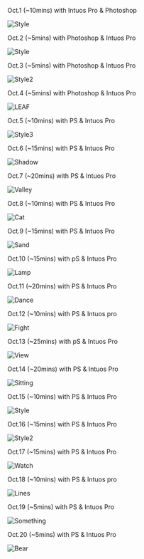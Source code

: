 Oct.1 (~10mins) with Intuos Pro & Photoshop

![Style](1.jpg)

Oct.2 (~5mins) with Photoshop & Intuos Pro

![Style](2.jpg)

Oct.3 (~5mins) with Photoshop & Intuos Pro

![Style2](3.jpg)

Oct.4 (~5mins) with Photoshop & Intuos Pro

![LEAF](4.jpg)

Oct.5 (~10mins) with PS & Intuos Pro

![Style3](5.jpg)

Oct.6 (~15mins) with PS & Intuos Pro

![Shadow](6.jpg)

Oct.7 (~20mins) with PS & Intuos Pro

![Valley](7.jpg)

Oct.8 (~10mins) with PS & Intuos Pro

![Cat](8.jpg)

Oct.9 (~15mins) with PS & Intuos Pro

![Sand](9.jpg)

Oct.10 (~15mins) with pS & Intuos Pro

![Lamp](10.jpg)

Oct.11 (~20mins) with PS & Intuos Pro

![Dance](11.jpg)

Oct.12 (~10mins) with PS & Intuos pro

![Fight](12.jpg)

Oct.13 (~25mins) with pS & Intuos Pro

![View](13.jpg)

Oct.14 (~20mins) with PS & Intuos Pro

![Sitting](14.jpg)

Oct.15 (~10mins) with PS & Intuos Pro

![Style](15.jpg)

Oct.16 (~15mins) with PS & Intuos Pro

![Style2](16.jpg)

Oct.17 (~15mins) with PS & Intuos Pro

![Watch](17.jpg)

Oct.18 (~10mins) with PS & Intuos pro

![Lines](18.jpg)

Oct.19 (~5mins) with PS & Intuos Pro

![Something](19.jpg)

Oct.20 (~5mins) with PS & Intuos Pro

![Bear](20.jpg)

